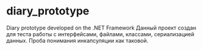 # diary_prototype
Diary prototype developed on the .NET Framework
Данный проект создан для теста работы с интерфейсами, файлами, классами, сериализацией данных. Проба понимания инкапсуляции как таковой.
